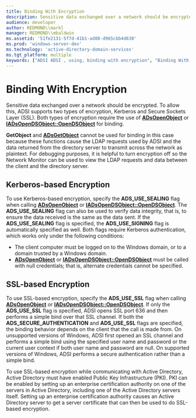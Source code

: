 ```yaml
---
title: Binding With Encryption
description: Sensitive data exchanged over a network should be encrypted.
audience: developer
author: REDMOND\\markl
manager: REDMOND\\mbaldwin
ms.assetid: '51fe2131-5f7d-41b1-ad88-d965cbb4d630'
ms.prod: 'windows-server-dev'
ms.technology: 'active-directory-domain-services'
ms.tgt_platform: multiple
keywords: ["ADSI ADSI , using, binding with encryption", "Binding With Encryption"]
---
```


# Binding With Encryption

Sensitive data exchanged over a network should be encrypted. To allow this, ADSI supports two types of encryption, Kerberos and Secure Sockets Layer (SSL). Both types of encryption require the use of [**ADsOpenObject**](adsopenobject.md) or [**IADsOpenDSObject::OpenDSObject**](iadsopendsobject-opendsobject.md) for binding.

**GetObject** and [**ADsGetObject**](adsgetobject.md) cannot be used for binding in this case because these functions cause the LDAP requests used by ADSI and the data returned from the directory server to transmit across the network as plaintext. For debugging purposes, it is helpful to turn encryption off so the Network Monitor can be used to view the LDAP requests and data between the client and the directory server.

## Kerberos-based Encryption

To use Kerberos-based encryption, specify the **ADS\_USE\_SEALING** flag when calling [**ADsOpenObject**](adsopenobject.md) or [**IADsOpenDSObject::OpenDSObject**](iadsopendsobject-opendsobject.md). The **ADS\_USE\_SEALING** flag can also be used to verify data integrity, that is, to ensure the data received is the same as the data sent. If the **ADS\_USE\_SEALING** flag is specified, the **ADS\_USE\_SIGNING** flag is automatically specified as well. Both flags require Kerberos authentication, which works only under the following conditions:

-   The client computer must be logged on to the Windows domain, or to a domain trusted by a Windows domain.
-   [**ADsOpenObject**](adsopenobject.md) or [**IADsOpenDSObject::OpenDSObject**](iadsopendsobject-opendsobject.md) must be called with null credentials; that is, alternate credentials cannot be specified.

## SSL-based Encryption

To use SSL-based encryption, specify the **ADS\_USE\_SSL** flag when calling [**ADsOpenObject**](adsopenobject.md) or [**IADsOpenDSObject::OpenDSObject**](iadsopendsobject-opendsobject.md). If only the **ADS\_USE\_SSL** flag is specified, ADSI opens SSL port 636 and then performs a simple bind over that SSL channel. If both the **ADS\_SECURE\_AUTHENTICATION** and **ADS\_USE\_SSL** flags are specified, the binding behavior depends on the client that the call is made from. On unsupported versions of Windows, ADSI first opened an SSL channel and performs a simple bind using the specified user name and password or the current user context if both user name and password are null. On supported versions of Windows, ADSI performs a secure authentication rather than a simple bind.

To use SSL-based encryption while communicating with Active Directory, Active Directory must have enabled Public Key Infrastructure (PKI). PKI can be enabled by setting up an enterprise certification authority on one of the servers in Active Directory, including one of the Active Directory servers itself. Setting up an enterprise certification authority causes an Active Directory server to get a server certificate that can then be used to do SSL-based encryption.

 

 




